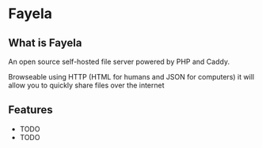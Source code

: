 # Fayela

## What is Fayela

An open source self-hosted file server powered by PHP and Caddy.

Browseable using HTTP (HTML for humans and JSON for computers) it will allow you to quickly share files over the internet

## Features

- TODO
- TODO